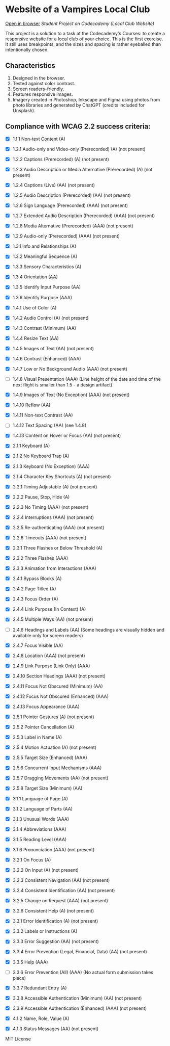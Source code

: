 # Website of a Vampires Local Club 
[Open in browser](https://zverolen.github.io/night-flight/night-flight)
*Student Project on Codecademy (Local Club Website)*

This project is a solution to a task at the Codecademy's Courses: to create a responsive website for a local club of your choice. This is the first exercise. It still uses breakpoints, and the sizes and spacing is rather eyeballed than intentionally chosen.

## Сharacteristics
1. Designed in the browser.
2. Tested against color contrast.
3. Screen readers-friendly.
4. Features responsive images.
5. Imagery created in Photoshop, Inkscape and Figma using photos from photo libraries and generated by ChatGPT (credits included for Unsplash).

## Compliance with WCAG 2.2 success criteria:
- [x] 1.1.1 Non-text Content (A)

- [x] 1.2.1 Audio-only and Video-only (Prerecorded) (A) (not present)
- [x] 1.2.2 Captions (Prerecorded) (A) (not present)
- [x] 1.2.3 Audio Description or Media Alternative (Prerecorded) (A) (not present)
- [x] 1.2.4 Captions (Live) (AA) (not present)
- [x] 1.2.5 Audio Description (Prerecorded) (AA) (not present)
- [x] 1.2.6 Sign Language (Prerecorded) (AAA) (not present)
- [x] 1.2.7 Extended Audio Description (Prerecorded) (AAA) (not present)
- [x] 1.2.8 Media Alternative (Prerecorded) (AAA) (not present)
- [x] 1.2.9 Audio-only (Prerecorded) (AAA) (not present)

- [x] 1.3.1 Info and Relationships (A)
- [x] 1.3.2 Meaningful Sequence (A)
- [x] 1.3.3 Sensory Characteristics (A)
- [x] 1.3.4 Orientation (AA)
- [x] 1.3.5 Identify Input Purpose (AA)
- [x] 1.3.6 Identify Purpose (AAA)

- [x] 1.4.1 Use of Color (A)
- [x] 1.4.2 Audio Control  (A) (not present)
- [x] 1.4.3 Contrast (Minimum) (AA)
- [x] 1.4.4 Resize Text (AA)
- [x] 1.4.5 Images of Text (AA) (not present)
- [x] 1.4.6 Contrast (Enhanced) (AAA)
- [x] 1.4.7 Low or No Background Audio (AAA) (not present)
- [ ] 1.4.8 Visual Presentation (AAA) (Line height of the date and time of the next flight is smaller than 1.5 - a design artifact)
- [x] 1.4.9 Images of Text (No Exception) (AAA) (not present)
- [x] 1.4.10 Reflow (AA)
- [x] 1.4.11 Non-text Contrast (AA)
- [ ] 1.4.12 Text Spacing (AA) (see 1.4.8)
- [x] 1.4.13 Content on Hover or Focus (AA) (not present)

- [x] 2.1.1 Keyboard (A)
- [x] 2.1.2 No Keyboard Trap (A)
- [x] 2.1.3 Keyboard (No Exception) (AAA)
- [x] 2.1.4 Character Key Shortcuts (A) (not present)

- [x] 2.2.1 Timing Adjustable (A) (not present)
- [x] 2.2.2 Pause, Stop, Hide (A)
- [x] 2.2.3 No Timing (AAA) (not present)
- [x] 2.2.4 Interruptions (AAA) (not present)
- [x] 2.2.5 Re-authenticating (AAA) (not present)
- [x] 2.2.6 Timeouts (AAA) (not present)

- [x] 2.3.1 Three Flashes or Below Threshold (A)
- [x] 2.3.2 Three Flashes (AAA)
- [x] 2.3.3 Animation from Interactions (AAA)

- [x] 2.4.1 Bypass Blocks (A)
- [x] 2.4.2 Page Titled (A)
- [x] 2.4.3 Focus Order (A)
- [x] 2.4.4 Link Purpose (In Context) (A)
- [x] 2.4.5 Multiple Ways (AA) (not present)
- [ ] 2.4.6 Headings and Labels (AA) (Some headings are visually hidden and available only for screen readers)
- [x] 2.4.7 Focus Visible (AA)
- [x] 2.4.8 Location (AAA) (not present)
- [x] 2.4.9 Link Purpose (Link Only) (AAA)
- [x] 2.4.10 Section Headings (AAA) (not present)
- [x] 2.4.11 Focus Not Obscured (Minimum) (AA)
- [x] 2.4.12 Focus Not Obscured (Enhanced) (AAA)
- [x] 2.4.13 Focus Appearance (AAA)

- [x] 2.5.1 Pointer Gestures (A) (not present)
- [x] 2.5.2 Pointer Cancellation (A)
- [x] 2.5.3 Label in Name (A)
- [x] 2.5.4 Motion Actuation (A) (not present)
- [x] 2.5.5 Target Size (Enhanced) (AAA)
- [x] 2.5.6 Concurrent Input Mechanisms (AAA)
- [x] 2.5.7 Dragging Movements (AA) (not present)
- [x] 2.5.8 Target Size (Minimum) (AA)

- [x] 3.1.1 Language of Page (A)
- [x] 3.1.2 Language of Parts (AA)
- [x] 3.1.3 Unusual Words (AAA)
- [x] 3.1.4 Abbreviations (AAA)
- [x] 3.1.5 Reading Level (AAA)
- [x] 3.1.6 Pronunciation (AAA) (not present)

- [x] 3.2.1 On Focus (A)
- [x] 3.2.2 On Input (A) (not present)
- [x] 3.2.3 Consistent Navigation (AA) (not present)
- [x] 3.2.4 Consistent Identification (AA) (not present)
- [x] 3.2.5 Change on Request (AAA) (not present)
- [x] 3.2.6 Consistent Help (A) (not present)

- [x] 3.3.1 Error Identification (A) (not present)
- [x] 3.3.2 Labels or Instructions (A)
- [x] 3.3.3 Error Suggestion (AA) (not present)
- [x] 3.3.4 Error Prevention (Legal, Financial, Data) (AA) (not present)
- [x] 3.3.5 Help (AAA)
- [ ] 3.3.6 Error Prevention (All) (AAA) (No actual form submission takes place)
- [x] 3.3.7 Redundant Entry (A)
- [x] 3.3.8 Accessible Authentication (Minimum) (AA) (not present)
- [x] 3.3.9 Accessible Authentication (Enhanced) (AAA) (not present)

- [x] 4.1.2 Name, Role, Value (A)
- [x] 4.1.3 Status Messages (AA) (not present)

MIT License